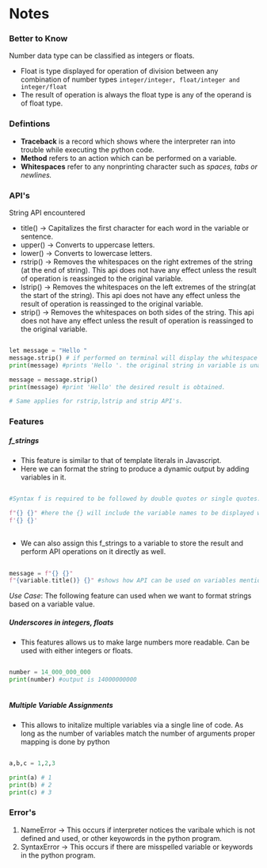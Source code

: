 # Notes

### Better to Know

Number data type can be classified as integers or floats.
- Float is type displayed for operation of division between any combination of number types `integer/integer, float/integer and integer/float`
- The result of operation is always the float type is any of the operand is of float type.

### Defintions

- **Traceback** is a record which shows where the interpreter ran into trouble while executing the python code.
- **Method** refers to an action which can be performed on a variable.
- **Whitespaces** refer to any nonprinting character such as _spaces, tabs or newlines._


### API's

String API encountered

- title() -> Capitalizes the first character for each word in the variable or sentence.
- upper() -> Converts to uppercase letters.
- lower() -> Converts to lowercase letters.
- rstrip() -> Removes the whitespaces on the right extremes of the string (at the end of string). This api does not have any effect unless the result of operation is reassinged to the original variable.
- lstrip() -> Removes the whitespaces on the left extremes of the string(at the start of the string). This api does not have any effect unless the result of operation is reassinged to the original variable.
- strip() -> Removes the whitespaces on both sides of the string. This api does not have any effect unless the result of operation is reassinged to the original variable.

``` Python

let message = "Hello "
message.strip() # if performed on terminal will display the whitespace removed
print(message) #prints 'Hello '. the original string in variable is unaffected.

message = message.strip()
print(message) #print 'Hello' the desired result is obtained.

# Same applies for rstrip,lstrip and strip API's.

```

### Features

##### **f_strings**

- This feature is similar to that of template literals in Javascript.
- Here we can format the string to produce a dynamic output by adding variables in it.

``` Python

#Syntax f is required to be followed by double quotes or single quotes.

f"{} {}" #here the {} will include the variable names to be displayed when the result is executed.
f'{} {}'
	
```

- We can also assign this f_strings to a variable to store the result and perform API operations on it directly as well.

``` Python
	
message = f"{} {}"
f"{variable.title()} {}" #shows how API can be used on variables mentioned in f_strings

```

_Use Case_:
	The following feature can used when we want to format strings based on a variable value.

##### Underscores in integers, floats

- This features allows us to make large numbers more readable. Can be used with either integers or floats.

``` Python

number = 14_000_000_000
print(number) #output is 14000000000
 
```

##### Multiple Variable Assignments

- This allows to initalize multiple variables via a single line of code. As long as the number of variables match the number of arguments proper mapping is done by python

``` Python

a,b,c = 1,2,3

print(a) # 1
print(b) # 2
print(c) # 3

```

### Error's

1) NameError -> This occurs if interpreter notices the varibale which is not defined and used, or other keyowords in the python program.
2) SyntaxError -> This occurs if there are misspelled variable or keywords in the python program.

